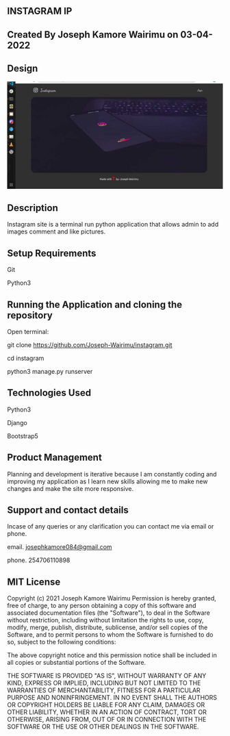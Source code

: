
## INSTAGRAM IP

## Created By Joseph Kamore Wairimu on 03-04-2022

## Design

![app](photo/static/assets/pics.jpg)


## Description
 Instagram site is a terminal run python application that allows admin to add images comment and like pictures. 

## Setup Requirements
Git

Python3

## Running the Application and cloning the repository
Open terminal:

git clone https://github.com/Joseph-Wairimu/instagram.git

cd instagram

python3 manage.py runserver


## Technologies Used
Python3

Django

Bootstrap5

## Product Management
Planning and development is iterative because I am constantly coding and improving my application as I learn new skills allowing me to make new changes and make the site more responsive.





## Support and contact details
Incase of any queries or any clarification you can contact me via email or phone.

email. josephkamore084@gmail.com

phone. 254706110898

## MIT License
Copyright (c) 2021 Joseph Kamore Wairimu
Permission is hereby granted, free of charge, to any person obtaining a copy of this software and associated documentation files (the "Software"), to deal in the Software without restriction, including without limitation the rights to use, copy, modify, merge, publish, distribute, sublicense, and/or sell copies of the Software, and to permit persons to whom the Software is furnished to do so, subject to the following conditions:

The above copyright notice and this permission notice shall be included in all copies or substantial portions of the Software.

THE SOFTWARE IS PROVIDED "AS IS", WITHOUT WARRANTY OF ANY KIND, EXPRESS OR IMPLIED, INCLUDING BUT NOT LIMITED TO THE WARRANTIES OF MERCHANTABILITY, FITNESS FOR A PARTICULAR PURPOSE AND NONINFRINGEMENT. IN NO EVENT SHALL THE AUTHORS OR COPYRIGHT HOLDERS BE LIABLE FOR ANY CLAIM, DAMAGES OR OTHER LIABILITY, WHETHER IN AN ACTION OF CONTRACT, TORT OR OTHERWISE, ARISING FROM, OUT OF OR IN CONNECTION WITH THE SOFTWARE OR THE USE OR OTHER DEALINGS IN THE SOFTWARE.